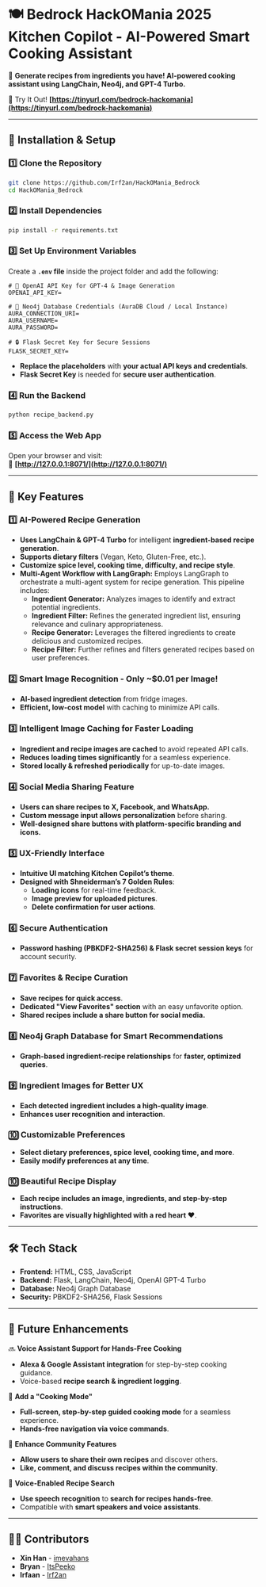 # **🍽️ Bedrock HackOMania 2025 Kitchen Copilot - AI-Powered Smart Cooking Assistant**  
🚀 **Generate recipes from ingredients you have! AI-powered cooking assistant using LangChain, Neo4j, and GPT-4 Turbo.**  

🔗 Try It Out! **[https://tinyurl.com/bedrock-hackomania](https://tinyurl.com/bedrock-hackomania)**  

---

## **🔧 Installation & Setup**
### **1️⃣ Clone the Repository**
```bash
git clone https://github.com/Irf2an/HackOMania_Bedrock
cd HackOMania_Bedrock
```

### **2️⃣ Install Dependencies**
```bash
pip install -r requirements.txt
```

### **3️⃣ Set Up Environment Variables**
Create a **`.env` file** inside the project folder and add the following:  

```
# 🔑 OpenAI API Key for GPT-4 & Image Generation
OPENAI_API_KEY=

# 🔗 Neo4j Database Credentials (AuraDB Cloud / Local Instance)
AURA_CONNECTION_URI=
AURA_USERNAME=
AURA_PASSWORD=

# 🔒 Flask Secret Key for Secure Sessions
FLASK_SECRET_KEY=
```
- **Replace the placeholders** with **your actual API keys and credentials**.
- **Flask Secret Key** is needed for **secure user authentication**.

### **4️⃣ Run the Backend**
```bash
python recipe_backend.py
```

### **5️⃣ Access the Web App**
Open your browser and visit:  
🔗 **[http://127.0.0.1:8071/](http://127.0.0.1:8071/)**  

---

## **🌟 Key Features**
### **1️⃣ AI-Powered Recipe Generation**
- **Uses LangChain & GPT-4 Turbo** for intelligent **ingredient-based recipe generation**.
- **Supports dietary filters** (Vegan, Keto, Gluten-Free, etc.).
- **Customize spice level, cooking time, difficulty, and recipe style**.
- **Multi-Agent Workflow with LangGraph:**  Employs LangGraph to orchestrate a multi-agent system for recipe generation. This pipeline includes:
    - **Ingredient Generator:**  Analyzes images to identify and extract potential ingredients.
    - **Ingredient Filter:** Refines the generated ingredient list, ensuring relevance and culinary appropriateness.
    - **Recipe Generator:**  Leverages the filtered ingredients to create delicious and customized recipes.
    - **Recipe Filter:** Further refines and filters generated recipes based on user preferences.

### **2️⃣ Smart Image Recognition - Only ~$0.01 per Image!**
- **AI-based ingredient detection** from fridge images.
- **Efficient, low-cost model** with caching to minimize API calls.

### **3️⃣ Intelligent Image Caching for Faster Loading**
- **Ingredient and recipe images are cached** to avoid repeated API calls.
- **Reduces loading times significantly** for a seamless experience.
- **Stored locally & refreshed periodically** for up-to-date images.

### **4️⃣ Social Media Sharing Feature**
- **Users can share recipes to X, Facebook, and WhatsApp.**
- **Custom message input allows personalization** before sharing.
- **Well-designed share buttons with platform-specific branding and icons.**

### **5️⃣ UX-Friendly Interface**
- **Intuitive UI matching Kitchen Copilot’s theme**.
- **Designed with Shneiderman’s 7 Golden Rules**:
  - **Loading icons** for real-time feedback.
  - **Image preview for uploaded pictures**.
  - **Delete confirmation for user actions**.

### **6️⃣ Secure Authentication**
- **Password hashing (PBKDF2-SHA256) & Flask secret session keys** for account security.

### **7️⃣ Favorites & Recipe Curation**
- **Save recipes for quick access**.
- **Dedicated "View Favorites" section** with an easy unfavorite option.
- **Shared recipes include a share button for social media.**

### **8️⃣ Neo4j Graph Database for Smart Recommendations**
- **Graph-based ingredient-recipe relationships** for **faster, optimized queries**.

### **9️⃣ Ingredient Images for Better UX**
- **Each detected ingredient includes a high-quality image**.
- **Enhances user recognition and interaction**.

### **🔟 Customizable Preferences**
- **Select dietary preferences, spice level, cooking time, and more**.
- **Easily modify preferences at any time**.

### **🔟 Beautiful Recipe Display**
- **Each recipe includes an image, ingredients, and step-by-step instructions**.
- **Favorites are visually highlighted with a red heart ❤️**.

---

## **🛠️ Tech Stack**
- **Frontend:** HTML, CSS, JavaScript  
- **Backend:** Flask, LangChain, Neo4j, OpenAI GPT-4 Turbo  
- **Database:** Neo4j Graph Database  
- **Security:** PBKDF2-SHA256, Flask Sessions  

---

## **🚀 Future Enhancements**
🔜 **Voice Assistant Support for Hands-Free Cooking**  
- **Alexa & Google Assistant integration** for step-by-step cooking guidance.  
- Voice-based **recipe search & ingredient logging**.

🔹 **Add a "Cooking Mode"**  
- **Full-screen, step-by-step guided cooking mode** for a seamless experience.  
- **Hands-free navigation via voice commands**.

🔹 **Enhance Community Features**  
- **Allow users to share their own recipes** and discover others.  
- **Like, comment, and discuss recipes within the community**.

🔹 **Voice-Enabled Recipe Search**  
- **Use speech recognition** to **search for recipes hands-free**.
- Compatible with **smart speakers and voice assistants**.

---

## **👨‍💻 Contributors**
- **Xin Han** - [imevahans](https://github.com/imevahans)  
- **Bryan** - [ItsPeeko](https://github.com/ItsPeeko)  
- **Irfaan** - [Irf2an](https://github.com/Irf2an)  
